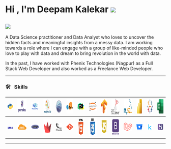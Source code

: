 <h1>Hi , I'm Deepam Kalekar <img src="https://media.giphy.com/media/hvRJCLFzcasrR4ia7z/giphy.gif" width="35"> 
</h1>
<a href="https://github.com/DenverCoder1/readme-typing-svg"><img src="https://readme-typing-svg.herokuapp.com?lines=Data+Analysis;Data+Science;Machine+Learning;Always%20learning%20new%20things&width=500&height=30" style="margin-top:10px; "></a>
<p>A Data Science practitioner and Data Analyst who loves to uncover the hidden facts and meaningful insights from a messy data. 
I am working towards a role where I can engage with a group of like-minded people who love to play with data and dream to bring revolution in the world with data.</p>
<p>In the past, I have worked with Phenix Technologies (Nagpur) as a Full Stack Web Developer and also worked as a Freelance Web Developer.</p>

<hr>

### 🛠 &nbsp; Skills

|<img src="https://github.com/deepamkalekar/deepamkalekar/blob/master/python.png" width=40> | <img src="https://github.com/deepamkalekar/deepamkalekar/blob/master/pandas_585.png" width="70" height="45"> | <img src="https://github.com/deepamkalekar/deepamkalekar/blob/master/numpy.png" width="60"> | <img src="https://github.com/deepamkalekar/deepamkalekar/blob/master/matplotlib.png" width="60" height="50"> | <img src="https://github.com/deepamkalekar/deepamkalekar/blob/master/sea.png" width="45" height="40"> | <img src="https://github.com/deepamkalekar/deepamkalekar/blob/master/sklear.png" width="50" height="45"> | <img src="https://github.com/deepamkalekar/deepamkalekar/blob/master/PyCharm_Icon.png" width="40"> | <img src="https://github.com/deepamkalekar/deepamkalekar/blob/master/jupyter.png" width="40">  | <img src="https://github.com/deepamkalekar/deepamkalekar/blob/master/Tensorflow_logo.png" width="45" height="45">  | <img src="https://github.com/deepamkalekar/deepamkalekar/blob/master/SQL_Server.png" width="60" height="50"> | <img src="https://github.com/deepamkalekar/deepamkalekar/blob/master/MySQL1.png" width="60" height="50"> | <img src="https://github.com/deepamkalekar/deepamkalekar/blob/master/Power_BI.png" width="45" height="45"> | <img src="https://github.com/deepamkalekar/deepamkalekar/blob/master/tableau.png" width="45" height="45"> | <img src="https://github.com/deepamkalekar/deepamkalekar/blob/master/excel.png" width="45" height="45"> | 
|:-:|:-:|:-:|:-:|:-:|:-:|:-:|:-:|:-:|:-:|:-:|:-:|:-:|:-:|
|<img src="https://github.com/deepamkalekar/deepamkalekar/blob/master/DAX.png" width="40"> | <img src="https://github.com/deepamkalekar/deepamkalekar/blob/master/aws.png" width="45" /> | <img src="https://github.com/deepamkalekar/deepamkalekar/blob/master/PHP.png" width="50" > | <img src="https://github.com/deepamkalekar/deepamkalekar/blob/master/streamlit.png" width="50" height="50"> | <img src="https://github.com/deepamkalekar/deepamkalekar/blob/master/flask.png" width="40"> | <img src="https://github.com/deepamkalekar/deepamkalekar/blob/master/Git.png" width="40"> | <img src="https://github.com/deepamkalekar/deepamkalekar/blob/master/html5.png" width="50" height="50"> | <img src="https://github.com/deepamkalekar/deepamkalekar/blob/master/css3.png" width="60" height="60"> | <img src="https://github.com/deepamkalekar/deepamkalekar/blob/master/javascript.png" width="45" height="45"> | <img src="https://github.com/deepamkalekar/deepamkalekar/blob/master/bootstrap.png" width="50" height="50"> | <img src="https://github.com/deepamkalekar/deepamkalekar/blob/master/Laravel.png" width="40"> | <img src="https://github.com/deepamkalekar/deepamkalekar/blob/master/Bitbucket.png" width="40"> | <img src="https://github.com/deepamkalekar/deepamkalekar/blob/master/kaggle.png" width="40"> | <img src="https://github.com/deepamkalekar/deepamkalekar/blob/master/heroku.png" width="40"> |

<hr>


